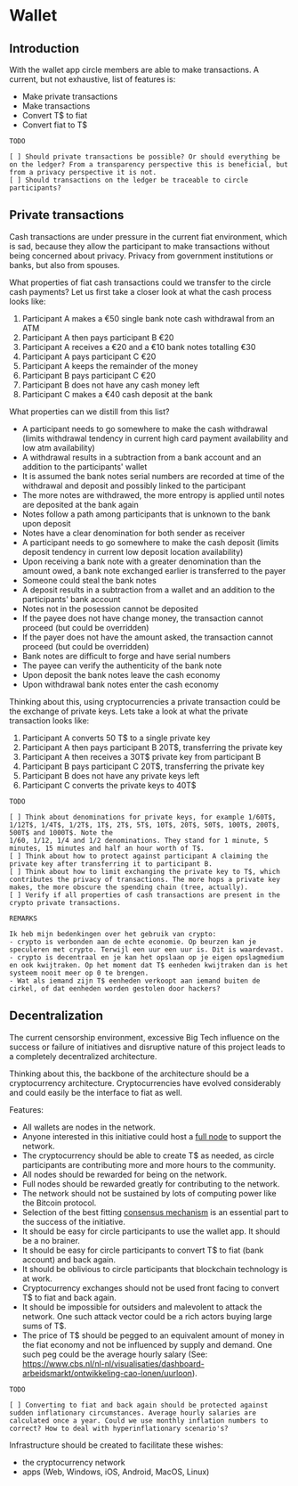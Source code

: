 # Wallet

## Introduction

With the wallet app circle members are able to make transactions. A current, but not exhaustive, list of features is:

* Make private transactions
* Make transactions
* Convert T$ to fiat
* Convert fiat to T$

```
TODO

[ ] Should private transactions be possible? Or should everything be on the ledger? From a transparency perspective this is beneficial, but from a privacy perspective it is not.
[ ] Should transactions on the ledger be traceable to circle participants?
```

## Private transactions

Cash transactions are under pressure in the current fiat environment, which is sad, because they allow the participant to make transactions without being concerned about privacy.
Privacy from government institutions or banks, but also from spouses.

What properties of fiat cash transactions could we transfer to the circle cash payments? Let us first take a closer look at what the cash process looks like:

1. Participant A makes a €50 single bank note cash withdrawal from an ATM
2. Participant A then pays participant B €20
3. Participant A receives a €20 and a €10 bank notes totalling €30
4. Participant A pays participant C €20
5. Participant A keeps the remainder of the money
6. Participant B pays participant C €20
7. Participant B does not have any cash money left
8. Participant C makes a €40 cash deposit at the bank

What properties can we distill from this list?

* A participant needs to go somewhere to make the cash withdrawal (limits withdrawal tendency in current high card payment availability and low atm availability)
* A withdrawal results in a subtraction from a bank account and an addition to the participants' wallet
* It is assumed the bank notes serial numbers are recorded at time of the withdrawal and deposit and possibly linked to the participant
* The more notes are withdrawed, the more entropy is applied until notes are deposited at the bank again
* Notes follow a path among participants that is unknown to the bank upon deposit
* Notes have a clear denomination for both sender as receiver
* A participant needs to go somewhere to make the cash deposit (limits deposit tendency in current low deposit location availability)
* Upon receiving a bank note with a greater denomination than the amount owed, a bank note exchanged earlier is transferred to the payer
* Someone could steal the bank notes
* A deposit results in a subtraction from a wallet and an addition to the participants' bank account
* Notes not in the posession cannot be deposited
* If the payee does not have change money, the transaction cannot proceed (but could be overridden)
* If the payer does not have the amount asked, the transaction cannot proceed (but could be overridden)
* Bank notes are difficult to forge and have serial numbers
* The payee can verify the authenticity of the bank note
* Upon deposit the bank notes leave the cash economy
* Upon withdrawal bank notes enter the cash economy

Thinking about this, using cryptocurrencies a private transaction could be the exchange of private keys. Lets take a look at what the private transaction looks like:

1. Participant A converts 50 T$ to a single private key
2. Participant A then pays participant B 20T$, transferring the private key
3. Participant A then receives a 30T$ private key from participant B
4. Participant B pays participant C 20T$, transferring the private key
5. Participant B does not have any private keys left
6. Participant C converts the private keys to 40T$

```
TODO

[ ] Think about denominations for private keys, for example 1/60T$, 1/12T$, 1/4T$, 1/2T$, 1T$, 2T$, 5T$, 10T$, 20T$, 50T$, 100T$, 200T$, 500T$ and 1000T$. Note the 
1/60, 1/12, 1/4 and 1/2 denominations. They stand for 1 minute, 5 minutes, 15 minutes and half an hour worth of T$.
[ ] Think about how to protect against participant A claiming the private key after transferring it to participant B. 
[ ] Think about how to limit exchanging the private key to T$, which contributes the privacy of transactions. The more hops a private key makes, the more obscure the spending chain (tree, actually).
[ ] Verify if all properties of cash transactions are present in the crypto private transactions.

REMARKS

Ik heb mijn bedenkingen over het gebruik van crypto:
- crypto is verbonden aan de echte economie. Op beurzen kan je speculeren met crypto. Terwijl een uur een uur is. Dit is waardevast.
- crypto is decentraal en je kan het opslaan op je eigen opslagmedium en ook kwijtraken. Op het moment dat T$ eenheden kwijtraken dan is het systeem nooit meer op 0 te brengen. 
- Wat als iemand zijn T$ eenheden verkoopt aan iemand buiten de cirkel, of dat eenheden worden gestolen door hackers?
```

## Decentralization

The current censorship environment, excessive Big Tech influence on the success or failure of initiatives and disruptive nature of this project leads to a completely
decentralized architecture.

Thinking about this, the backbone of the architecture should be a cryptocurrency architecture. Cryptocurrencies have evolved considerably and could easily be the interface 
to fiat as well.

Features:
* All wallets are nodes in the network.
* Anyone interested in this initiative could host a [full node](https://bitcoin.org/en/full-node) to support the network.
* The cryptocurrency should be able to create T$ as needed, as circle participants are contributing more and more hours to the community.
* All nodes should be rewarded for being on the network.
* Full nodes should be rewarded greatly for contributing to the network.
* The network should not be sustained by lots of computing power like the Bitcoin protocol.
* Selection of the best fitting [consensus mechanism](https://cointutor.org/crypto-proof-of-work-pow-proof-of-stake-pos-other-proofs) is an essential part to the success of
the initiative.
* It should be easy for circle participants to use the wallet app. It should be a no brainer.
* It should be easy for circle participants to convert T$ to fiat (bank account) and back again.
* It should be oblivious to circle participants that blockchain technology is at work.
* Cryptocurrency exchanges should not be used front facing to convert T$ to fiat and back again.
* It should be impossible for outsiders and malevolent to attack the network. One such attack vector could be a rich actors buying large sums of T$.
* The price of T$ should be pegged to an equivalent amount of money in the fiat economy and not be influenced by supply and demand. One such peg could be the average hourly salary (See: https://www.cbs.nl/nl-nl/visualisaties/dashboard-arbeidsmarkt/ontwikkeling-cao-lonen/uurloon).

```
TODO

[ ] Converting to fiat and back again should be protected against sudden inflationary circumstances. Average hourly salaries are calculated once a year. Could we use monthly inflation numbers to correct? How to deal with hyperinflationary scenario's?
```

Infrastructure should be created to facilitate these wishes:
* the cryptocurrency network
* apps (Web, Windows, iOS, Android, MacOS, Linux)
